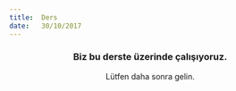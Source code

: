 ```yaml
---
title:  Ders
date:   30/10/2017
---
```


### <center>Biz bu derste üzerinde çalışıyoruz.</center>
<center>Lütfen daha sonra gelin.</center>